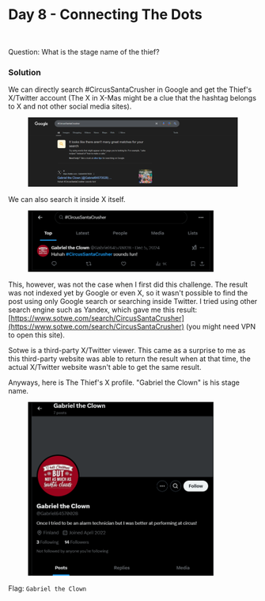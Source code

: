 # Day 8 - Connecting The Dots

<figure><img src="../../../.gitbook/assets/Day8_Letter.png" alt="" width="375"><figcaption></figcaption></figure>

Question: What is the stage name of the thief?

### Solution

We can directly search #CircusSantaCrusher in Google and get the Thief's X/Twitter account (The X in X-Mas might be a clue that the hashtag belongs to X and not other social media sites).

<figure><img src="../../../.gitbook/assets/image (13) (1) (1) (1).png" alt=""><figcaption></figcaption></figure>

We can also search it inside X itself.

<figure><img src="../../../.gitbook/assets/image (17) (1) (1).png" alt="" width="375"><figcaption></figcaption></figure>

This, however, was not the case when I first did this challenge. The result was not indexed yet by Google or even X, so it wasn't possible to find the post using only Google search or searching inside Twitter. I tried using other search engine such as Yandex, which gave me this result: [https://www.sotwe.com/search/CircusSantaCrusher](https://www.sotwe.com/search/CircusSantaCrusher) (you might need VPN to open this site).

Sotwe is a third-party X/Twitter viewer. This came as a surprise to me as this third-party website was able to return the result when at that time, the actual X/Twitter website wasn't able to get the same result.&#x20;

Anyways, here is The Thief's X profile. "Gabriel the Clown" is his stage name.

<figure><img src="../../../.gitbook/assets/image (16) (1) (1).png" alt="" width="375"><figcaption></figcaption></figure>

Flag: `Gabriel the Clown`
